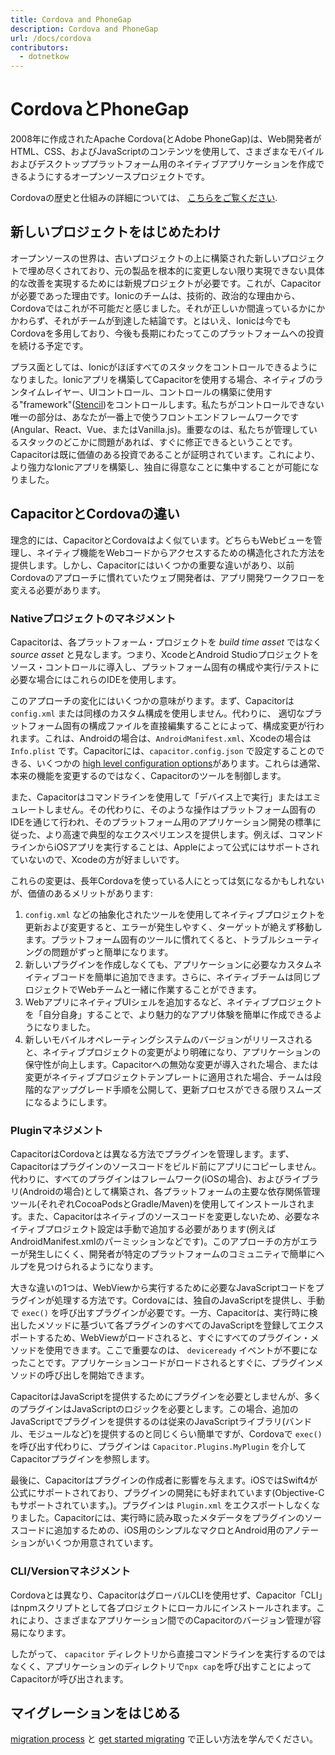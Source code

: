 ```yaml
---
title: Cordova and PhoneGap
description: Cordova and PhoneGap
url: /docs/cordova
contributors:
  - dotnetkow
---
```


# CordovaとPhoneGap

<p class="intro">2008年に作成されたApache Cordova(とAdobe PhoneGap)は、Web開発者がHTML、CSS、およびJavaScriptのコンテンツを使用して、さまざまなモバイルおよびデスクトッププラットフォーム用のネイティブアプリケーションを作成できるようにするオープンソースプロジェクトです。</p>

<p class="intro">Cordovaの歴史と仕組みの詳細については、 <a href="https://ionicframework.com/resources/articles/what-is-apache-cordova" target="_blank">こちらをご覧ください</a>.</p>

## 新しいプロジェクトをはじめたわけ

オープンソースの世界は、古いプロジェクトの上に構築された新しいプロジェクトで埋め尽くされており、元の製品を根本的に変更しない限り実現できない具体的な改善を実現するためには新規プロジェクトが必要です。これが、Capacitorが必要であった理由です。Ionicのチームは、技術的、政治的な理由から、Cordovaではこれが不可能だと感じました。それが正しいか間違っているかにかかわらず、それがチームが到達した結論です。とはいえ、Ionicは今でもCordovaを多用しており、今後も長期にわたってこのプラットフォームへの投資を続ける予定です。

プラス面としては、Ionicがほぼすべてのスタックをコントロールできるようになりました。Ionicアプリを構築してCapacitorを使用する場合、ネイティブのランタイムレイヤー、UIコントロール、コントロールの構築に使用する"framework"([Stencil](https://stenciljs.com/))をコントロールします。私たちがコントロールできない唯一の部分は、あなたが一番上で使うフロントエンドフレームワークです(Angular、React、Vue、またはVanilla.js)。重要なのは、私たちが管理しているスタックのどこかに問題があれば、すぐに修正できるということです。Capacitorは既に価値のある投資であることが証明されています。これにより、より強力なIonicアプリを構築し、独自に得意なことに集中することが可能になりました。

## CapacitorとCordovaの違い

理念的には、CapacitorとCordovaはよく似ています。どちらもWebビューを管理し、ネイティブ機能をWebコードからアクセスするための構造化された方法を提供します。しかし、Capacitorにはいくつかの重要な違いがあり、以前Cordovaのアプローチに慣れていたウェブ開発者は、アプリ開発ワークフローを変える必要があります。

### Nativeプロジェクトのマネジメント

Capacitorは、各プラットフォーム・プロジェクトを _build time asset_ ではなく _source asset_ と見なします。つまり、XcodeとAndroid Studioプロジェクトをソース・コントロールに導入し、プラットフォーム固有の構成や実行/テストに必要な場合にはこれらのIDEを使用します。

このアプローチの変化にはいくつかの意味がります。まず、Capacitorは `config.xml` または同様のカスタム構成を使用しません。代わりに、 適切なプラットフォーム固有の構成ファイルを直接編集することによって、構成変更が行われます。これは、Androidの場合は、`AndroidManifest.xml`、Xcodeの場合は `Info.plist` です。Capacitorには、`capacitor.config.json` で設定することのできる、いくつかの [high level configuration options](/docs/basics/configuring-your-app)があります。これらは通常、本来の機能を変更するのではなく、Capacitorのツールを制御します。

また、Capacitorはコマンドラインを使用して「デバイス上で実行」またはエミュレートしません。その代わりに、そのような操作はプラットフォーム固有のIDEを通じて行われ、そのプラットフォーム用のアプリケーション開発の標準に従った、より高速で典型的なエクスペリエンスを提供します。例えば、コマンドラインからiOSアプリを実行することは、Appleによって公式にはサポートされていないので、Xcodeの方が好ましいです。

これらの変更は、長年Cordovaを使っている人にとっては気になるかもしれないが、価値のあるメリットがあります:

 1. `config.xml` などの抽象化されたツールを使用してネイティブプロジェクトを更新および変更すると、エラーが発生しやすく、ターゲットが絶えず移動します。プラットフォーム固有のツールに慣れてくると、トラブルシューティングの問題がずっと簡単になります。
 2. 新しいプラグインを作成しなくても、アプリケーションに必要なカスタムネイティブコードを簡単に追加できます。さらに、ネイティブチームは同じプロジェクトでWebチームと一緒に作業することができます。
 3. WebアプリにネイティブUIシェルを追加するなど、ネイティブプロジェクトを「自分自身」することで、より魅力的なアプリ体験を簡単に作成できるようになりました。
 4. 新しいモバイルオペレーティングシステムのバージョンがリリースされると、ネイティブプロジェクトの変更がより明確になり、アプリケーションの保守性が向上します。Capacitorへの無効な変更が導入された場合、または変更がネイティブプロジェクトテンプレートに適用された場合、チームは段階的なアップグレード手順を公開して、更新プロセスができる限りスムーズになるようにします。

### Pluginマネジメント

CapacitorはCordovaとは異なる方法でプラグインを管理します。まず、Capacitorはプラグインのソースコードをビルド前にアプリにコピーしません。代わりに、すべてのプラグインはフレームワーク(iOSの場合)、およびライブラリ(Androidの場合)として構築され、各プラットフォームの主要な依存関係管理ツール(それぞれCocoaPodsとGradle/Maven)を使用してインストールされます。また、Capacitorはネイティブのソースコードを変更しないため、必要なネイティブプロジェクト設定は手動で追加する必要があります(例えばAndroidManifest.xmlのパーミッションなどです)。このアプローチの方がエラーが発生しにくく、開発者が特定のプラットフォームのコミュニティで簡単にヘルプを見つけられるようになります。

大きな違いの1つは、WebViewから実行するために必要なJavaScriptコードをプラグインが処理する方法です。Cordovaには、独自のJavaScriptを提供し、手動で `exec()` を呼び出すプラグインが必要です。一方、Capacitorは、実行時に検出したメソッドに基づいて各プラグインのすべてのJavaScriptを登録してエクスポートするため、WebViewがロードされると、すぐにすべてのプラグイン・メソッドを使用できます。ここで重要なのは、 `deviceready` イベントが不要になったことです。アプリケーションコードがロードされるとすぐに、プラグインメソッドの呼び出しを開始できます。

CapacitorはJavaScriptを提供するためにプラグインを必要としませんが、多くのプラグインはJavaScriptのロジックを必要とします。この場合、追加のJavaScriptでプラグインを提供するのは従来のJavaScriptライブラリ(バンドル、モジュールなど)を提供するのと同じくらい簡単ですが、Cordovaで `exec()` を呼び出す代わりに、プラグインは `Capacitor.Plugins.MyPlugin` を介してCapacitorプラグインを参照します。

最後に、Capacitorはプラグインの作成者に影響を与えます。iOSではSwift4が公式にサポートされており、プラグインの開発にも好まれています(Objective-Cもサポートされています。)。プラグインは `Plugin.xml` をエクスポートしなくなりました。Capacitorには、実行時に読み取ったメタデータをプラグインのソースコードに追加するための、iOS用のシンプルなマクロとAndroid用のアノテーションがいくつか用意されています。

### CLI/Versionマネジメント

Cordovaとは異なり、CapacitorはグローバルCLIを使用せず、Capacitor「CLI」はnpmスクリプトとして各プロジェクトにローカルにインストールされます。これにより、さまざまなアプリケーション間でのCapacitorのバージョン管理が容易になります。

したがって、 `capacitor` ディレクトリから直接コマンドラインを実行するのではなくく、アプリケーションのディレクトリで`npx cap`を呼び出すことによってCapacitorが呼び出されます。

## マイグレーションをはじめる

[migration process](/docs/cordova/migration-strategy) と [get started migrating](/docs/cordova/migrating-from-cordova-to-capacitor) で正しい方法を学んでください。

